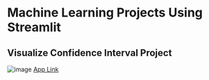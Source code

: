 # Machine Learning Projects Using Streamlit

## Visualize Confidence Interval Project 

![image](https://github.com/Iamkartikey44/ML_Streamlit_Projects/assets/68707728/a29ebf9d-298b-4f4c-9c2f-7255d209188d)
[App Link](https://visualizeconfidenceinterval.streamlit.app/)
